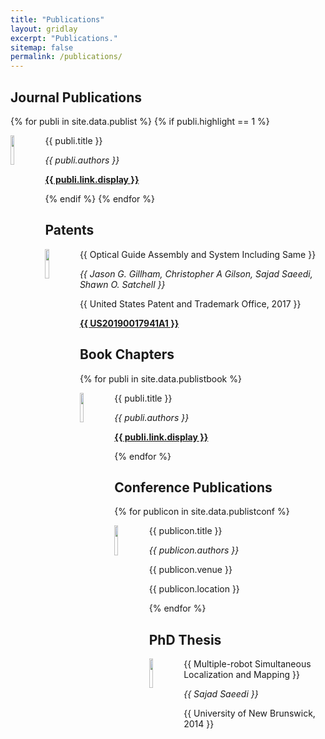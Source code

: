 ```yaml
---
title: "Publications"
layout: gridlay
excerpt: "Publications."
sitemap: false
permalink: /publications/
---
```


## Journal Publications
{% for publi in site.data.publist %}
{% if publi.highlight == 1 %}
<div class="row">
<div class="col-sm-11 clearfix">
 <div class="well well-sm">
  <img src="{{ site.url }}{{ site.baseurl }}/images/pubpic/{{ publi.image }}" class="img-responsive" width="11%" style="float: left" />
  <p>{{ publi.title }}</p>
  <p><em>{{ publi.authors }}</em></p>
  <p><strong><a href="{{ publi.link.url }}">{{ publi.link.display }}</a></strong></p>
 </div>
</div>
</div>
{% endif %}
{% endfor %}

## Patents
<div class="row">
<div class="col-sm-11 clearfix">
 <div class="well well-sm">
  <img src="{{ site.url }}{{ site.baseurl }}/images/pubpic/{{ conf.png }}" class="img-responsive" width="11%" style="float: left" />
  <p>{{ Optical Guide Assembly and System Including Same }}</p>
  <p><em>{{ Jason G. Gillham, Christopher A Gilson, Sajad Saeedi, Shawn O. Satchell }}</em></p>
  <p>{{ United States Patent and Trademark Office, 2017 }}</p>
  <p><strong><a href="{{ https://patents.google.com/patent/US20190017941A1/en }}">{{ US20190017941A1 }}</a></strong></p>
 </div>
</div>
</div>


## ​Book Chapters
{% for publi in site.data.publistbook %}
<div class="row">
<div class="col-sm-11 clearfix">
 <div class="well well-sm">
  <img src="{{ site.url }}{{ site.baseurl }}/images/pubpic/{{ publi.image }}" class="img-responsive" width="11%" style="float: left" />
  <p>{{ publi.title }}</p>
  <p><em>{{ publi.authors }}</em></p>
  <p><strong><a href="{{ publi.link.url }}">{{ publi.link.display }}</a></strong></p>
 </div>
</div>
</div>
{% endfor %}

## Conference Publications
{% for publicon in site.data.publistconf %}
<div class="row">
<div class="col-sm-11 clearfix">
 <div class="well well-sm">
  <img src="{{ site.url }}{{ site.baseurl }}/images/pubpic/{{ publicon.image }}" class="img-responsive" width="11%" style="float: left" />
  <p>{{ publicon.title }}</p>
  <p><em>{{ publicon.authors }}</em></p>
  <p>{{ publicon.venue }}</p>
  <p>{{ publicon.location }}</p>
 </div>
</div>
</div>
{% endfor %}

## PhD Thesis
<div class="row">
<div class="col-sm-11 clearfix">
 <div class="well well-sm">
  <img src="{{ site.url }}{{ site.baseurl }}/images/pubpic/{{ conf.png }}" class="img-responsive" width="11%" style="float: left" />
  <p>{{ Multiple-robot Simultaneous Localization and Mapping }}</p>
  <p><em>{{ Sajad Saeedi }}</em></p>
  <p>{{ University of New Brunswick, 2014 }}</p>
 </div>
</div>
</div>
